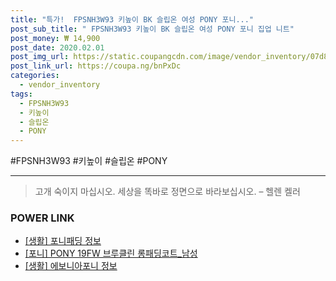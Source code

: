 ```yaml
--- 
title: "특가!  FPSNH3W93 키높이 BK 슬립온 여성 PONY 포니..." 
post_sub_title: " FPSNH3W93 키높이 BK 슬립온 여성 PONY 포니 집업 니트" 
post_money: ₩ 14,900 
post_date: 2020.02.01 
post_img_url: https://static.coupangcdn.com/image/vendor_inventory/07d8/4bb423f5bf17c4f40c5d1ed355cbbdcc71838a7fe52a955387b4eedc918c.jpg 
post_link_url: https://coupa.ng/bnPxDc 
categories: 
  - vendor_inventory 
tags: 
  - FPSNH3W93 
  - 키높이 
  - 슬립온 
  - PONY 
--- 
```

  #FPSNH3W93 #키높이 #슬립온 #PONY 
<hr> 

> 고개 숙이지 마십시오. 세상을 똑바로 정면으로 바라보십시오. – 헬렌 켈러 


### POWER LINK

* <a href="https://blog.naver.com/fasyy4321/221759711424" target="_blank"> [생활] 포니패딩 정보 </a>
* <a href="https://blog.naver.com/santokki14/221782025238" target="_blank">[포니] PONY 19FW 브루클린 롱패딩코트_남성</a>
* <a href="https://blog.naver.com/fash111/221767611970" target="_blank"> [생활] 에보니아포니 정보 </a>
